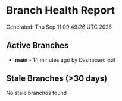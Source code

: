 # Branch Health Report
Generated: Thu Sep 11 09:49:26 UTC 2025

## Active Branches
- **main** - 14 minutes ago by Dashboard Bot

## Stale Branches (>30 days)
No stale branches found
